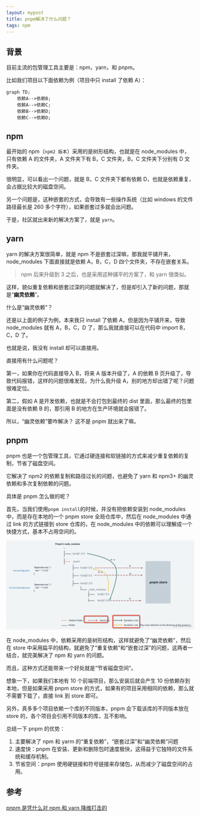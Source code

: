 ```yaml
---
layout: mypost
title: pnpm解决了什么问题？
tags: npm
---
```


## 背景

目前主流的包管理工具主要是：npm，yarn，和 pnpm。

比如我们项目以下面依赖为例（项目中只 install 了依赖 A）：

```mermaid
graph TD;
    依赖A-->依赖B;
    依赖A-->依赖C;
    依赖B-->依赖D;
    依赖C-->依赖D;
```

## npm

最开始的 npm（`npm2 版本`）采用的是树形结构，也就是在 node_modules 中，只有依赖 A 的文件夹，A 文件夹下有 B，C 文件夹，B，C 文件夹下分别有 D 文件夹。

很明显，可以看出一个问题，就是 B，C 文件夹下都有依赖 D，也就是依赖重复，会占据比较大的磁盘空间。

另一个问题是，这种嵌套的方式，会导致有一些操作系统（比如 windows 的文件路径最长是 260 多个字符），如果嵌套过多就会出问题。

于是，社区就出来新的解决方案了，就是 `yarn`。

## yarn

yarn 的解决方案很简单，就是 npm 不是嵌套过深嘛，那我就平铺开来，node_modules 下面直接就是依赖 A，B，C，D 四个文件夹，不存在嵌套关系。

> npm 后来升级到 3 之后，也是采用这种铺平的方案了，和 yarn 很类似。

这样，貌似重复依赖和嵌套过深的问题就解决了，但是却引入了新的问题，那就是“**幽灵依赖**”。

什么是“幽灵依赖”？

还是以上面的例子为例，本来我只 install 了依赖 A，但是因为平铺开来，导致 node_modules 就有 A，B，C，D 了，那么我就直接可以在代码中 import B，C，D 了。

也就是说，我没有 install 却可以直接用。

直接用有什么问题呢？

第一，如果你在代码直接导入 B，将来 A 版本升级了，A 的依赖 B 页升级了，导致代码报错，这样的问题很难发现，为什么我升级 A，别的地方却出错了呢？问题很难定位。

第二，假如 A 是开发依赖，也就是不会打包到最终的 dist 里面，那么最终的包里面是没有依赖 B 的，那引用 B 的地方在生产环境就会报错了。

所以，“幽灵依赖”要咋解决？ 这不是 pnpm 就出来了嘛。

## pnpm

pnpm 也是一个包管理工具，它通过硬连接和软链接的方式来减少重复依赖的复制，节省了磁盘空间。

它解决了 npm2 的依赖复制和路径过长的问题，也避免了 yarn 和 npm3+ 的幽灵依赖和多次复制依赖的问题。

具体是 pnpm 怎么做的呢？

首先，当我们使用`pnpm install`的时候，并没有把依赖安装到 node_modules 中，而是存在本地的一个 pnpm store 全局仓库中，然后在 node_modules 中通过 link 的方式链接到 store 仓库的，在 node_modules 中的依赖可以理解成一个快捷方式，基本不占用空间的。

![](/image/2023/3.png)

在 node_modules 中，依赖采用的是树形结构，这样就避免了“幽灵依赖”，然后在 store 中采用扁平的结构，就避免了“重复依赖”和“嵌套过深”的问题，这两者一结合，就完美解决了 npm 和 yarn 的问题。

而且，这种方式还能带来一个好处就是“节省磁盘空间”。

想象一下，如果我们本地有 10 个前端项目，那么安装后就会产生 10 份依赖存到本地，但是如果采用 pnpm store 的方式，如果有的项目采用相同的依赖，那么就不需要下载了，直接 link 到 store 即可。

另外，真多多个项目依赖一个库的不同版本，pnpm 会下载该库的不同版本放在 store 的，各个项目会引用不同版本的库，互不影响。

总结一下 pnpm 的优势：

1. 主要解决了 npm 和 yarm 的“重复依赖”，“嵌套过深”和“幽灵依赖”问题
2. 速度快：pnpm 在安装、更新和删除包时速度极快，这得益于它独特的文件系统和缓存机制。
3. 节省空间：pnpm 使用硬链接和符号链接来存储包，从而减少了磁盘空间的占用。

## 参考

[pnpm 是凭什么对 npm 和 yarn 降维打击的](https://mp.weixin.qq.com/s/bLthdXlmu8wtC3ScAaZ3Kg)
